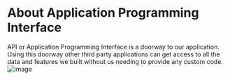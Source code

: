 # About Application Programming Interface
API or Application Programming Interface is a doorway to our application. Using this doorway other third party applications can get access to all the data and features we built without us needing to provide any custom code.
![image](https://user-images.githubusercontent.com/69692410/220604544-962fde7e-1a9e-47c5-a1bd-29645bd8ed61.png)

